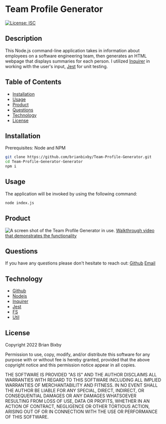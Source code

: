 # Team Profile Generator

[![License: ISC](https://img.shields.io/badge/License-ISC-blue.svg)](https://opensource.org/licenses/ISC)

## Description

This Node.js command-line application takes in information about employees on a software engineering team, then generates an HTML webpage that displays summaries for each person. I utilized [Inquirer](https://www.npmjs.com/package/inquirer) in working with the user's input, [Jest](https://www.npmjs.com/package/jest) for unit testing.

## Table of Contents

- [Installation](#installation)
- [Usage](#usage)
- [Product](#product)
- [Questions](#questions)
- [Technology](#technology)
- [License](#license)

## Installation

Prerequisites: Node and NPM

```bash
git clone https://github.com/brianbixby/Team-Profile-Generator.git
cd Team-Profile-Generator-Generator
npm i
```

## Usage

The application will be invoked by using the following command:

```bash
node index.js
```

## Product

![A screen shot of the Team Profile Generator in use.](.assets/screen-shot.png)
[Walkthrough video that demonstrates the functionality](https://watch.screencastify.com/v/FUxd2iqxS1E0XwX69ilB)

## Questions

If you have any questions please don't hesitate to reach out:
[Github](https://github.com/brianbixby)
[Email](mailto:brianbixby0@gmail.com)

## Technology

- [Github](https://github.com/brianbixby/Team-Profile-Generator)
- [Nodejs](https://nodejs.org/en/)
- [Inquirer](https://www.npmjs.com/package/inquirer)
- [Jest](https://www.npmjs.com/package/jest)
- [FS](https://nodejs.dev/learn/the-nodejs-fs-module)
- [Util](https://nodejs.org/api/util.html)

## License

Copyright 2022 Brian Bixby

Permission to use, copy, modify, and/or distribute this software for any purpose with or without fee is hereby granted, provided that the above copyright notice and this permission notice appear in all copies.

THE SOFTWARE IS PROVIDED "AS IS" AND THE AUTHOR DISCLAIMS ALL WARRANTIES WITH REGARD TO THIS SOFTWARE INCLUDING ALL IMPLIED WARRANTIES OF MERCHANTABILITY AND FITNESS. IN NO EVENT SHALL THE AUTHOR BE LIABLE FOR ANY SPECIAL, DIRECT, INDIRECT, OR CONSEQUENTIAL DAMAGES OR ANY DAMAGES WHATSOEVER RESULTING FROM LOSS OF USE, DATA OR PROFITS, WHETHER IN AN ACTION OF CONTRACT, NEGLIGENCE OR OTHER TORTIOUS ACTION, ARISING OUT OF OR IN CONNECTION WITH THE USE OR PERFORMANCE OF THIS SOFTWARE.
